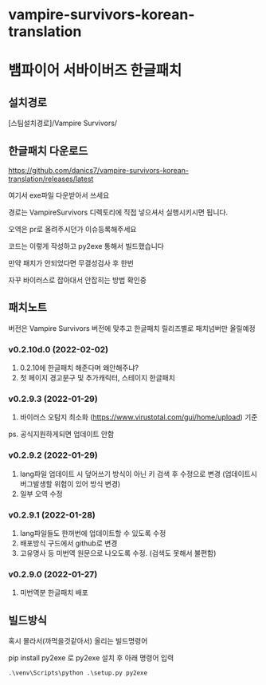 # vampire-survivors-korean-translation
# 뱀파이어 서바이버즈 한글패치

## 설치경로
 [스팀설치경로]/Vampire Survivors/

## 한글패치 다운로드
https://github.com/danics7/vampire-survivors-korean-translation/releases/latest



여기서 exe파일 다운받아서 쓰세요

경로는 VampireSurvivors 디렉토리에 직접 넣으셔서 실행시키시면 됩니다.

오역은 pr로 올려주시던가 이슈등록해주세요

코드는 이렇게 작성하고 py2exe 통해서 빌드했습니다


만약 패치가 안되었다면 무결성검사 후 한번

자꾸 바이러스로 잡아대서 안잡히는 방법 확인중

## 패치노트

버전은 Vampire Survivors 버전에 맞추고 한글패치 릴리즈별로 패치넘버만 올릴예정



### v0.2.10d.0 (2022-02-02)

1. 0.2.10에 한글패치 해준다며 왜안해주냐?
2. 첫 페이지 경고문구 및 추가캐릭터, 스테이지 한글패치


### v0.2.9.3 (2022-01-29)

1. 바이러스 오탐지 최소화 (https://www.virustotal.com/gui/home/upload) 기준

ps. 공식지원하게되면 업데이트 안함

### v0.2.9.2 (2022-01-29)

1. lang파일 업데이트 시 덮어쓰기 방식이 아닌 키 검색 후 수정으로 변경 (업데이트시 버그발생할 위험이 있어 방식 변경)
2. 일부 오역 수정

### v0.2.9.1 (2022-01-28)

1. lang파일들도 한꺼번에 업데이트할 수 있도록 수정
2. 배포방식 구드에서 github로 변경
3. 고유명사 등 미번역 원문으로 나오도록 수정. (검색도 못해서 불편함)

### v0.2.9.0 (2022-01-27)

1. 미번역분 한글패치 배포


## 빌드방식

혹시 몰라서(까먹을것같아서) 올리는 빌드명령어

pip install py2exe 로 py2exe 설치 후 아래 명령어 입력

```angular2html
.\venv\Scripts\python .\setup.py py2exe
```
